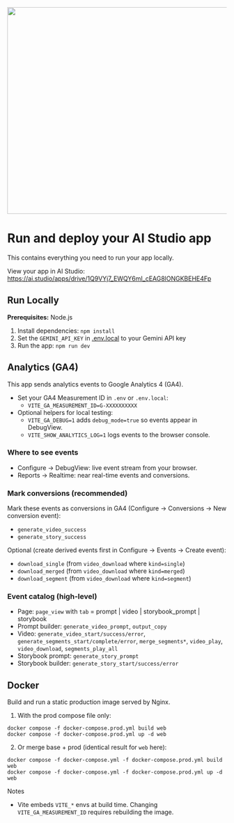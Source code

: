 <div align="center">
<img width="1200" height="475" alt="GHBanner" src="https://github.com/user-attachments/assets/0aa67016-6eaf-458a-adb2-6e31a0763ed6" />
</div>

# Run and deploy your AI Studio app

This contains everything you need to run your app locally.

View your app in AI Studio: https://ai.studio/apps/drive/1Q9VYj7_EWQY6mI_cEAG8lONGKBEHE4Fp

## Run Locally

**Prerequisites:**  Node.js


1. Install dependencies:
   `npm install`
2. Set the `GEMINI_API_KEY` in [.env.local](.env.local) to your Gemini API key
3. Run the app:
   `npm run dev`

## Analytics (GA4)

This app sends analytics events to Google Analytics 4 (GA4).

- Set your GA4 Measurement ID in `.env` or `.env.local`:
  - `VITE_GA_MEASUREMENT_ID=G-XXXXXXXXXX`
- Optional helpers for local testing:
  - `VITE_GA_DEBUG=1` adds `debug_mode=true` so events appear in DebugView.
  - `VITE_SHOW_ANALYTICS_LOG=1` logs events to the browser console.

### Where to see events
- Configure → DebugView: live event stream from your browser.
- Reports → Realtime: near real-time events and conversions.

### Mark conversions (recommended)
Mark these events as conversions in GA4 (Configure → Conversions → New conversion event):
- `generate_video_success`
- `generate_story_success`

Optional (create derived events first in Configure → Events → Create event):
- `download_single` (from `video_download` where `kind=single`)
- `download_merged` (from `video_download` where `kind=merged`)
- `download_segment` (from `video_download` where `kind=segment`)

### Event catalog (high-level)
- Page: `page_view` with `tab` = prompt | video | storybook_prompt | storybook
- Prompt builder: `generate_video_prompt`, `output_copy`
- Video: `generate_video_start/success/error`, `generate_segments_start/complete/error`, `merge_segments*`, `video_play`, `video_download`, `segments_play_all`
- Storybook prompt: `generate_story_prompt`
- Storybook builder: `generate_story_start/success/error`

## Docker

Build and run a static production image served by Nginx.

1) With the prod compose file only:

```
docker compose -f docker-compose.prod.yml build web
docker compose -f docker-compose.prod.yml up -d web
```

2) Or merge base + prod (identical result for `web` here):

```
docker compose -f docker-compose.yml -f docker-compose.prod.yml build web
docker compose -f docker-compose.yml -f docker-compose.prod.yml up -d web
```

Notes
- Vite embeds `VITE_*` envs at build time. Changing `VITE_GA_MEASUREMENT_ID` requires rebuilding the image.
